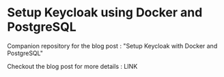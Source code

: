 # Setup Keycloak using Docker and PostgreSQL

Companion repository for the blog post : "Setup Keycloak with Docker and PostgreSQL"

Checkout the blog post for more details : LINK
